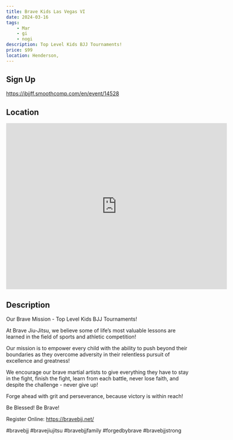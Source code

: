 ```yaml
---
title: Brave Kids Las Vegas VI
date: 2024-03-16
tags:
    - Mar
    - gi 
    - nogi 
description: Top Level Kids BJJ Tournaments!
price: $99
location: Henderson,
---
```

## Sign Up
https://ibjjff.smoothcomp.com/en/event/14528

## Location
<iframe src="https://www.google.com/maps/embed?pb=!1m18!1m12!1m3!1d12345.6789!2d-115.0422895!3d36.0818697!2m3!1f0!2f0!3f0!3m2!1i1024!2i768!4f13.1!3m3!1m2!1s0x0%3A0x0!2z36.0818697!5e0!3m2!1sen!2sus!4v1234567890" width="600" height="450" style="border:0;" allowfullscreen="" loading="lazy"></iframe>

## Description
Our Brave Mission - Top Level Kids BJJ Tournaments!


At Brave Jiu-Jitsu, we believe some of life’s most valuable lessons are learned in the field of sports and athletic competition!


Our mission is to empower every child with the ability to push beyond their boundaries as they overcome adversity in their relentless pursuit of excellence and greatness!


We encourage our brave martial artists to give everything they have to stay in the fight, finish the fight, learn from each battle, never lose faith, and despite the challenge - never give up!


Forge ahead with grit and perseverance, because victory is within reach!


Be Blessed! Be Brave!


Register Online: https://bravebjj.net/


#bravebjj #bravejiujitsu #bravebjjfamily #forgedbybrave #bravebjjstrong